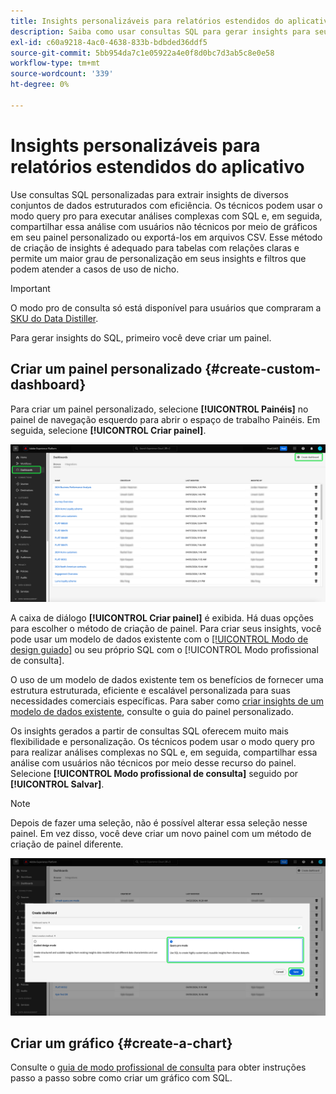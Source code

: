 ```yaml
---
title: Insights personalizáveis para relatórios estendidos do aplicativo
description: Saiba como usar consultas SQL para gerar insights para seus painéis personalizados.
exl-id: c60a9218-4ac0-4638-833b-bdbded36ddf5
source-git-commit: 5bb954da7c1e05922a4e0f8d0bc7d3ab5c8e0e58
workflow-type: tm+mt
source-wordcount: '339'
ht-degree: 0%

---
```


# Insights personalizáveis para relatórios estendidos do aplicativo

Use consultas SQL personalizadas para extrair insights de diversos conjuntos de dados estruturados com eficiência. Os técnicos podem usar o modo query pro para executar análises complexas com SQL e, em seguida, compartilhar essa análise com usuários não técnicos por meio de gráficos em seu painel personalizado ou exportá-los em arquivos CSV. Esse método de criação de insights é adequado para tabelas com relações claras e permite um maior grau de personalização em seus insights e filtros que podem atender a casos de uso de nicho.

>[!IMPORTANT]
>
>O modo pro de consulta só está disponível para usuários que compraram a [SKU do Data Distiller](../../../query-service/data-distiller/overview.md).

Para gerar insights do SQL, primeiro você deve criar um painel.

## Criar um painel personalizado {#create-custom-dashboard}

Para criar um painel personalizado, selecione **[!UICONTROL Painéis]** no painel de navegação esquerdo para abrir o espaço de trabalho Painéis. Em seguida, selecione **[!UICONTROL Criar painel]**.

![O inventário de Painel com Criar painel realçado.](../../images/customizable-insights/create-dashboard.png)

A caixa de diálogo **[!UICONTROL Criar painel]** é exibida. Há duas opções para escolher o método de criação de painel. Para criar seus insights, você pode usar um modelo de dados existente com o [[!UICONTROL Modo de design guiado]](../../user-defined-dashboards.md) ou seu próprio SQL com o [!UICONTROL Modo profissional de consulta].

<!-- Maybe reference Guided design mode in other places on UDD doc. -->

O uso de um modelo de dados existente tem os benefícios de fornecer uma estrutura estruturada, eficiente e escalável personalizada para suas necessidades comerciais específicas. Para saber como [criar insights de um modelo de dados existente](../../user-defined-dashboards.md#create-widget), consulte o guia do painel personalizado.

Os insights gerados a partir de consultas SQL oferecem muito mais flexibilidade e personalização. Os técnicos podem usar o modo query pro para realizar análises complexas no SQL e, em seguida, compartilhar essa análise com usuários não técnicos por meio desse recurso do painel. Selecione **[!UICONTROL Modo profissional de consulta]** seguido por **[!UICONTROL Salvar]**.

>[!NOTE]
>
>Depois de fazer uma seleção, não é possível alterar essa seleção nesse painel. Em vez disso, você deve criar um novo painel com um método de criação de painel diferente.

![A caixa de diálogo [!UICONTROL Criar painel] com o modo profissional Consulta e Salvar realçado.](../../images/customizable-insights/query-pro-mode.png)

## Criar um gráfico {#create-a-chart}

Consulte o [guia de modo profissional de consulta](./query-pro-mode.md) para obter instruções passo a passo sobre como criar um gráfico com SQL.
